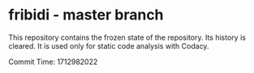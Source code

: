 # fribidi - master branch

This repository contains the frozen state of the repository.
Its history is cleared. It is used only for static code
analysis with Codacy.

Commit Time: 1712982022